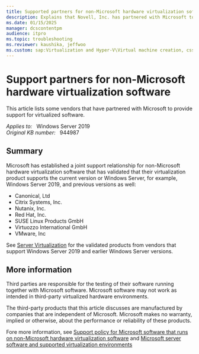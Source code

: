```yaml
---
title: Supported partners for non-Microsoft hardware virtualization software
description: Explains that Novell, Inc. has partnered with Microsoft to provide support for virtualized software.
ms.date: 01/15/2025
manager: dcscontentpm
audience: itpro
ms.topic: troubleshooting
ms.reviewer: kaushika, jeffwoo
ms.custom: sap:Virtualization and Hyper-V\Virtual machine creation, csstroubleshoot
---
```

# Support partners for non-Microsoft hardware virtualization software

This article lists some vendors that have partnered with Microsoft to provide support for virtualized software.

_Applies to:_ &nbsp; Windows Server 2019  
_Original KB number:_ &nbsp; 944987

## Summary

Microsoft has established a joint support relationship for non-Microsoft hardware virtualization software that has validated that their virtualization product supports the current version or Windows Server, for example, Windows Server 2019, and previous versions as well:

- Canonical, Ltd
- Citrix Systems, Inc.
- Nutanix, Inc.
- Red Hat, Inc.
- SUSE Linux Products GmbH
- Virtuozzo International GmbH
- VMware, Inc

See [Server Virtualization](https://www.windowsservercatalog.com/svvp/product) for the validated products from vendors that support Windows Server 2019 and earlier Windows Server versions.

## More information

Third parties are responsible for the testing of their software running together with Microsoft software. Microsoft software may not work as intended in third-party virtualized hardware environments.

The third-party products that this article discusses are manufactured by companies that are independent of Microsoft. Microsoft makes no warranty, implied or otherwise, about the performance or reliability of these products.

Fore more information, see [Support policy for Microsoft software that runs on non-Microsoft hardware virtualization software](software-runs-on-non-microsoft-virtualization-software.md) and [Microsoft server software and supported virtualization environments](microsoft-server-software-support-policy.md)
